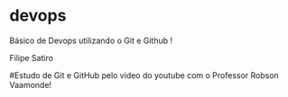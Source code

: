 # devops
Básico de Devops utilizando o Git e Github !


Filipe Satiro

#Estudo de Git e GitHub pelo video do youtube com o Professor Robson Vaamonde!
